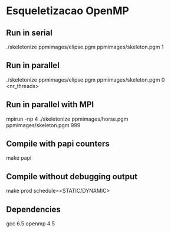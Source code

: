 # Esqueletizacao OpenMP
## Run in serial
./skeletonize ppmimages/elipse.pgm ppmimages/skeleton.pgm 1
## Run in parallel
./skeletonize ppmimages/elipse.pgm ppmimages/skeleton.pgm 0 <nr_threads>
## Run in parallel with MPI
mpirun -np 4 ./skeletonize ppmimages/horse.pgm ppmimages/skeleton.pgm 999
## Compile with papi counters
make papi
## Compile without debugging output
make prod schedule=<STATIC/DYNAMIC>
## Dependencies
gcc 6.5
openmp 4.5
